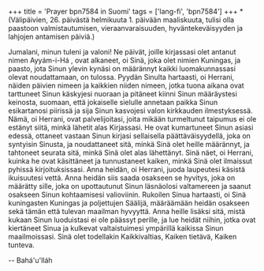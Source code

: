+++
title = 'Prayer bpn7584 in Suomi'
tags = ['lang-fi', 'bpn7584']
+++
*(Välipäivien, 26. päivästä helmikuuta 1. päivään maaliskuuta, tulisi olla paastoon valmistautumisen, vieraanvaraisuuden, hyväntekeväisyyden ja lahjojen antamisen päiviä.)

Jumalani, minun tuleni ja valoni! Ne päivät, joille kirjassasi olet antanut nimen Ayyám-i-Há , ovat alkaneet, oi Sinä, joka olet nimien Kuningas, ja paasto, jota Sinun ylevin kynäsi on määrännyt kaikki luomakunnassasi olevat noudattamaan, on tulossa. Pyydän Sinulta hartaasti, oi Herrani, näiden päivien nimeen ja kaikkien niiden nimeen, jotka tuona aikana ovat tarttuneet Sinun käskyjesi nuoraan ja pitäneet kiinni Sinun määräystesi keinosta, suomaan, että jokaiselle sielulle  annetaan paikka Sinun esikartanosi piirissä ja sija Sinun kasvojesi valon kirkkauden ilmestyksessä.
Nämä, oi Herrani, ovat palvelijoitasi, joita mikään turmeltunut taipumus ei ole estänyt siitä, minkä lähetit alas Kirjassasi. He ovat kumartuneet Sinun asiasi edessä, ottaneet vastaan Sinun kirjasi sellaisella päättäväisyydellä, joka on syntyisin Sinusta, ja noudattaneet sitä, minkä Sinä olet heille määrännyt, ja tahtoneet seurata sitä, minkä Sinä olet alas lähettänyt.
Sinä näet, oi Herrani, kuinka he ovat käsittäneet ja tunnustaneet kaiken, minkä Sinä olet ilmaissut pyhissä kirjoituksissasi. Anna heidän, oi Herrani, juoda laupeutesi käsistä ikuisuutesi vettä. Anna heidän siis saada osakseen se hyvitys, joka on määrätty sille, joka on upottautunut Sinun läsnäolosi valtamereen ja saanut osakseen Sinun kohtaamisesi valioviinin.
Rukoilen Sinua hartaasti, oi Sinä kuningasten  Kuningas ja poljettujen Säälijä, määräämään heidän osakseen sekä tämän että tulevan maailman hyvyyttä. Anna heille lisäksi sitä, mistä kukaan Sinun luoduistasi ei ole päässyt perille, ja lue heidät niihin, jotka ovat kiertäneet Sinua ja kulkevat valtaistuimesi ympärillä kaikissa Sinun maailmoissasi.
Sinä olet todellakin Kaikkivaltias, Kaiken tietävä, Kaiken tunteva.

-- Bahá'u'lláh

